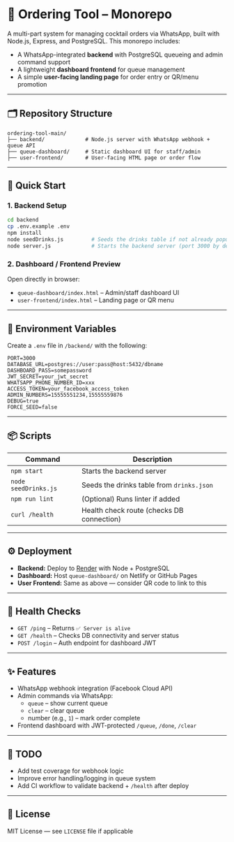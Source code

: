 # 🥂 Ordering Tool – Monorepo

A multi-part system for managing cocktail orders via WhatsApp, built with Node.js, Express, and PostgreSQL. This monorepo includes:

- A WhatsApp-integrated **backend** with PostgreSQL queueing and admin command support
- A lightweight **dashboard frontend** for queue management
- A simple **user-facing landing page** for order entry or QR/menu promotion

---

## 🗂️ Repository Structure

```
ordering-tool-main/
├── backend/             # Node.js server with WhatsApp webhook + queue API
├── queue-dashboard/     # Static dashboard UI for staff/admin
├── user-frontend/       # User-facing HTML page or order flow
```

---

## 🚀 Quick Start

### 1. Backend Setup

```bash
cd backend
cp .env.example .env
npm install
node seedDrinks.js         # Seeds the drinks table if not already populated
node server.js             # Starts the backend server (port 3000 by default)
```

### 2. Dashboard / Frontend Preview

Open directly in browser:

- `queue-dashboard/index.html` – Admin/staff dashboard UI
- `user-frontend/index.html` – Landing page or QR menu

---

## 🔧 Environment Variables

Create a `.env` file in `/backend/` with the following:

```env
PORT=3000
DATABASE_URL=postgres://user:pass@host:5432/dbname
DASHBOARD_PASS=somepassword
JWT_SECRET=your_jwt_secret
WHATSAPP_PHONE_NUMBER_ID=xxx
ACCESS_TOKEN=your_facebook_access_token
ADMIN_NUMBERS=15555551234,15555559876
DEBUG=true
FORCE_SEED=false
```

---

## 📦 Scripts

| Command | Description |
|--------|-------------|
| `npm start` | Starts the backend server |
| `node seedDrinks.js` | Seeds the drinks table from `drinks.json` |
| `npm run lint` | (Optional) Runs linter if added |
| `curl /health` | Health check route (checks DB connection) |

---

## ⚙️ Deployment

- **Backend:** Deploy to [Render](https://render.com) with Node + PostgreSQL
- **Dashboard:** Host `queue-dashboard/` on Netlify or GitHub Pages
- **User Frontend:** Same as above — consider QR code to link to this

---

## 🧪 Health Checks

- `GET /ping` – Returns `✅ Server is alive`
- `GET /health` – Checks DB connectivity and server status
- `POST /login` – Auth endpoint for dashboard JWT

---

## ✨ Features

- WhatsApp webhook integration (Facebook Cloud API)
- Admin commands via WhatsApp:
  - `queue` – show current queue
  - `clear` – clear queue
  - number (e.g., `1`) – mark order complete
- Frontend dashboard with JWT-protected `/queue`, `/done`, `/clear`

---

## 📌 TODO

- Add test coverage for webhook logic
- Improve error handling/logging in queue system
- Add CI workflow to validate backend + `/health` after deploy

---

## 📄 License

MIT License — see `LICENSE` file if applicable
